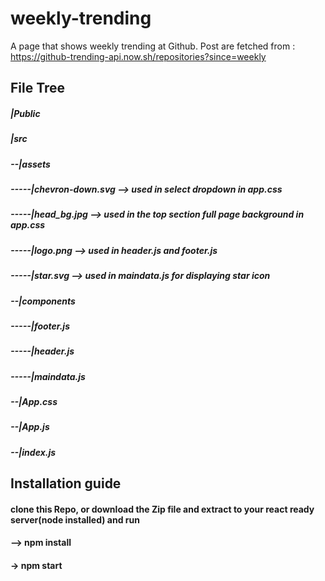 # weekly-trending
 A page that shows weekly trending at Github. 
 Post are fetched from : https://github-trending-api.now.sh/repositories?since=weekly

## File Tree

##### |Public
##### |src
##### --|assets
##### -----|chevron-down.svg    --> used in select dropdown  in app.css
##### -----|head_bg.jpg         --> used in the top section full page background in app.css
##### -----|logo.png            --> used in header.js and footer.js
##### -----|star.svg            --> used in maindata.js for displaying star icon
##### --|components
##### -----|footer.js
##### -----|header.js
##### -----|maindata.js
##### --|App.css
##### --|App.js
##### --|index.js

## Installation guide
#### clone this Repo, or download the Zip file and extract to your react ready server(node installed) and run
#### --> npm install
#### -> npm start
